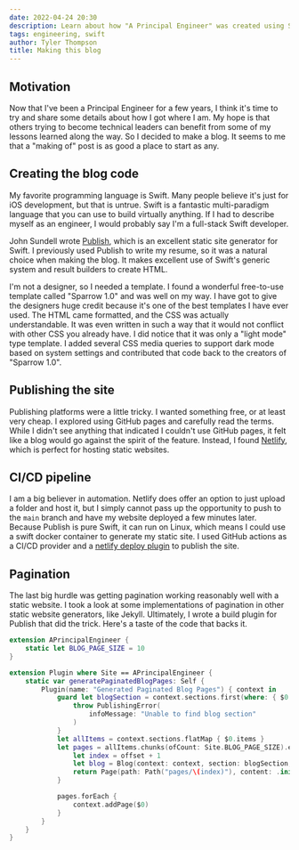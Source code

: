 ```yaml
---
date: 2022-04-24 20:30
description: Learn about how "A Principal Engineer" was created using Swift!
tags: engineering, swift
author: Tyler Thompson
title: Making this blog
---
```


## Motivation
Now that I've been a Principal Engineer for a few years, I think it's time to try and share some details about how I got where I am. My hope is that others trying to become technical leaders can benefit from some of my lessons learned along the way. So I decided to make a blog. It seems to me that a "making of" post is as good a place to start as any.

## Creating the blog code
My favorite programming language is Swift. Many people believe it's just for iOS development, but that is untrue. Swift is a fantastic multi-paradigm language that you can use to build virtually anything. If I had to describe myself as an engineer, I would probably say I'm a full-stack Swift developer.

John Sundell wrote [Publish](https://github.com/johnsundell/publish), which is an excellent static site generator for Swift. I previously used Publish to write my resume, so it was a natural choice when making the blog. It makes excellent use of Swift's generic system and result builders to create HTML. 

I'm not a designer, so I needed a template. I found a wonderful free-to-use template called "Sparrow 1.0" and was well on my way. I have got to give the designers huge credit because it's one of the best templates I have ever used. The HTML came formatted, and the CSS was actually understandable. It was even written in such a way that it would not conflict with other CSS you already have. I did notice that it was only a "light mode" type template. I added several CSS media queries to support dark mode based on system settings and contributed that code back to the creators of "Sparrow 1.0".

## Publishing the site
Publishing platforms were a little tricky. I wanted something free, or at least very cheap. I explored using GitHub pages and carefully read the terms. While I didn't see anything that indicated I couldn't use GitHub pages, it felt like a blog would go against the spirit of the feature. Instead, I found [Netlify](https://netlify.com/), which is perfect for hosting static websites. 

## CI/CD pipeline
I am a big believer in automation. Netlify does offer an option to just upload a folder and host it, but I simply cannot pass up the opportunity to push to the `main` branch and have my website deployed a few minutes later. Because Publish is pure Swift, it can run on Linux, which means I could use a swift docker container to generate my static site. I used GitHub actions as a CI/CD provider and a [netlify deploy plugin](https://github.com/jsmrcaga/action-netlify-deploy) to publish the site.

## Pagination
The last big hurdle was getting pagination working reasonably well with a static website. I took a look at some implementations of pagination in other static website generators, like Jekyll. Ultimately, I wrote a build plugin for Publish that did the trick. Here's a taste of the code that backs it.

```swift
extension APrincipalEngineer {
    static let BLOG_PAGE_SIZE = 10
}

extension Plugin where Site == APrincipalEngineer {
    static var generatePaginatedBlogPages: Self {
        Plugin(name: "Generated Paginated Blog Pages") { context in
            guard let blogSection = context.sections.first(where: { $0.id.rawValue == APrincipalEngineer.SectionID.blog.rawValue }) else {
                throw PublishingError(
                    infoMessage: "Unable to find blog section"
                )
            }
            let allItems = context.sections.flatMap { $0.items }
            let pages = allItems.chunks(ofCount: Site.BLOG_PAGE_SIZE).enumerated().map { (offset, _) -> Page in
                let index = offset + 1
                let blog = Blog(context: context, section: blogSection, pageSize: Site.BLOG_PAGE_SIZE, offset: Site.BLOG_PAGE_SIZE * offset)
                return Page(path: Path("pages/\(index)"), content: .init(title: "Blog - Page \(index)", description: "A Principal Engineer Blog - Page \(index)", body: .init(html: blog.html.render()), date: Date(), lastModified: Date(), imagePath: nil, audio: nil, video: nil))
            }

            pages.forEach {
                context.addPage($0)
            }
        }
    }
}
```